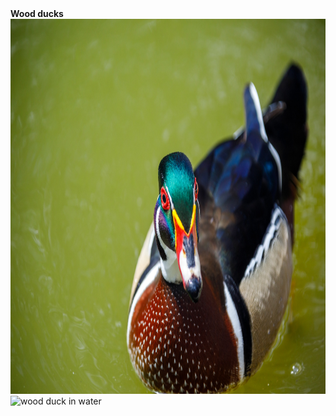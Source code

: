 <head><b>Wood ducks</b></head>
<img src="wood-duck-16633298487EQ.jpg" alt="male wood duck" width="900" height="600"/
<img src="wood-duck.jpg" alt="wood ducks swimming"width="900" height="700">
<img src="American_Wood_Duck.jpg" alt="wood duck in water"width="900" height="600">
